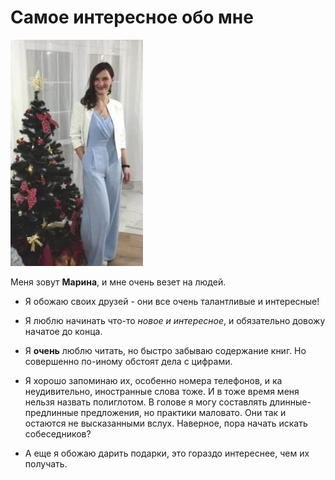 # Самое интересное обо мне

![Это я :)](/image.jpg)

Меня зовут **Марина**, и мне очень везет на людей.

- Я обожаю своих друзей - они все очень талантливые и интересные!

- Я люблю начинать что-то *новое и интересное*,  и обязательно довожу начатое до конца.

- Я **очень** люблю читать, но быстро забываю содержание книг. Но совершенно по-иному обстоят дела с цифрами.  

- Я хорошо запоминаю их, особенно номера телефонов, и ка неудивительно, иностранные слова тоже. И в тоже время меня нельзя назвать полиглотом. В голове я могу составлять длинные-предлинные предложения, но практики маловато. Они так и остаются не высказанными вслух. Наверное, пора начать искать собеседников? 

- А еще я обожаю дарить подарки, это гораздо интереснее, чем их получать. 